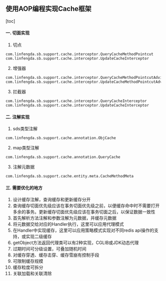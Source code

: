 ## 使用AOP编程实现Cache框架
[toc]

#### 一. 切面实现
1. 切点
```
com.linfengda.sb.support.cache.interceptor.QueryCacheMethodPointcut
com.linfengda.sb.support.cache.interceptor.UpdateCacheInterceptor
```
2. 增强器
```
com.linfengda.sb.support.cache.interceptor.QueryCacheMethodPointcutAdvisor
com.linfengda.sb.support.cache.interceptor.UpdateCacheMethodPointcutAdvisor
```
3. 拦截器
```
com.linfengda.sb.support.cache.interceptor.QueryCacheInterceptor
com.linfengda.sb.support.cache.interceptor.UpdateCacheInterceptor
```

#### 二. 注解实现
1. sds类型注解
```
com.linfengda.sb.support.cache.annotation.ObjCache
```
2. map类型注解
```
com.linfengda.sb.support.cache.annotation.QueryCache
```
3. 注解元数据
```
com.linfengda.sb.support.cache.entity.meta.CacheMethodMeta
```

#### 三. 需要优化的地方
1. 设计缓存注解，查询缓存和更新缓存分开
2. 查询缓存切面优先级应该在事务切面优先级之前，以便缓存命中时不需要打开多余的事务。更新缓存切面优先级应该在事务切面之后，以保证数据一致性
3. 首先解析方法注解和参数注解为元数据，并缓存元数据
4. 将元数据交给对应的Handler执行，这里可以应用代理模式
5. 在Handler中实现缓存，这里可以应用策略模式实现对不同redis api操作的支持，或实现二级缓存
6. getObject方法返回代理类可以有2种实现，CGLIB或JDK动态代理
7. 过期时间可分级设置，可叠加随机时间
8. 对缓存穿透、缓存击穿、缓存雪崩有控制手段
9. 可限制缓存规模
10. 缓存粒度可拆分
11. 关联加载和关联清除
